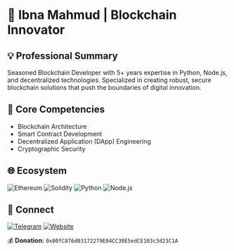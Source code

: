 # 🚀 Ibna Mahmud | Blockchain Innovator

## 💡 Professional Summary
Seasoned Blockchain Developer with 5+ years expertise in Python, Node.js, and decentralized technologies. Specialized in creating robust, secure blockchain solutions that push the boundaries of digital innovation.

## 🔧 Core Competencies
- Blockchain Architecture
- Smart Contract Development
- Decentralized Application (DApp) Engineering
- Cryptographic Security

## 🌐 Ecosystem
![Ethereum](https://img.shields.io/badge/-Ethereum-3C3C3D?style=flat-square&logo=ethereum)
![Solidity](https://img.shields.io/badge/-Solidity-363636?style=flat-square&logo=solidity)
![Python](https://img.shields.io/badge/-Python-3776AB?style=flat-square&logo=python)
![Node.js](https://img.shields.io/badge/-Node.js-339933?style=flat-square&logo=nodedotjs)

## 🔗 Connect
[![Telegram](https://img.shields.io/badge/-Telegram-2CA5E0?style=flat-square&logo=telegram)](https://t.me/ibnamahmudlikhon)
[![Website](https://img.shields.io/badge/-Portfolio-4A154B?style=flat-square&logo=react)](https://tinyurl.com/ibnamahmud)

💰 **Donation:** `0x00fC876d03172279E04CC30E5edCE103c3d23C1A`
